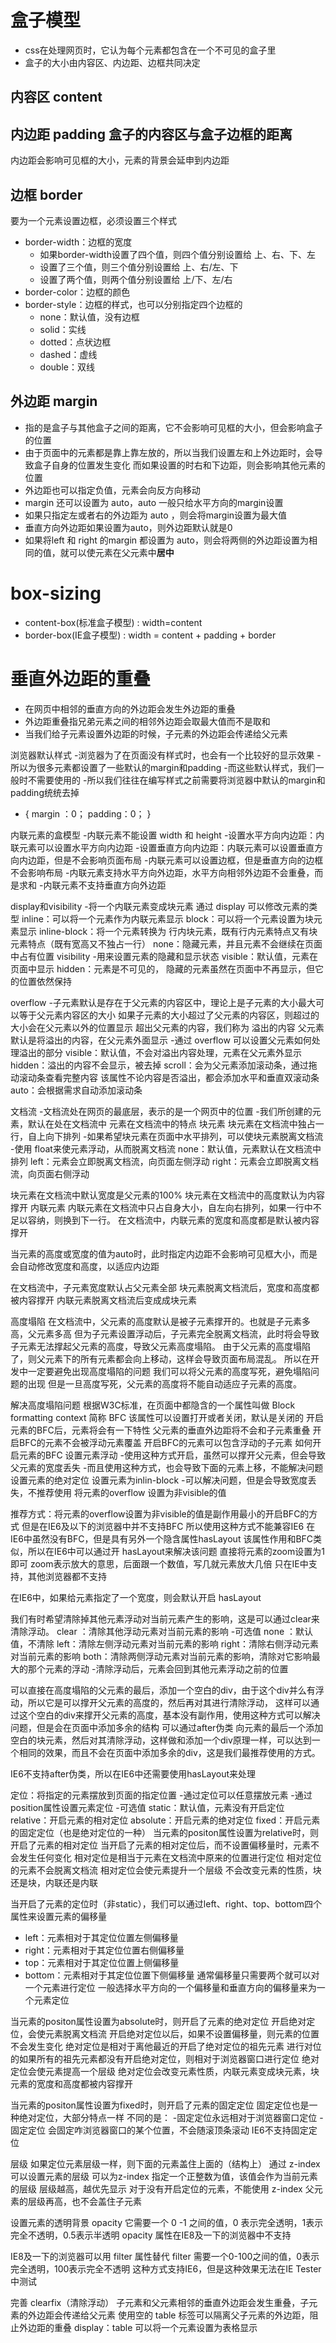 # 盒子模型
- css在处理网页时，它认为每个元素都包含在一个不可见的盒子里
- 盒子的大小由内容区、内边距、边框共同决定

## 内容区 content
## 内边距 padding 盒子的内容区与盒子边框的距离
内边距会影响可见框的大小，元素的背景会延申到内边距
## 边框 border
要为一个元素设置边框，必须设置三个样式
- border-width：边框的宽度
  - 如果border-width设置了四个值，则四个值分别设置给 上、右、下、左
  - 设置了三个值，则三个值分别设置给 上、右/左、下
  - 设置了两个值，则两个值分别设置给 上/下、左/右
- border-color：边框的颜色
- border-style：边框的样式，也可以分别指定四个边框的
  -  none：默认值，没有边框
  - solid：实线
  - dotted：点状边框
  - dashed：虚线
  - double：双线

## 外边距 margin
- 指的是盒子与其他盒子之间的距离，它不会影响可见框的大小，但会影响盒子的位置
- 由于页面中的元素都是靠上靠左放的，所以当我们设置左和上外边距时，会导致盒子自身的位置发生变化
而如果设置的时右和下边距，则会影响其他元素的位置
- 外边距也可以指定负值，元素会向反方向移动
- margin 还可以设置为 auto，auto 一般只给水平方向的margin设置
- 如果只指定左或者右的外边距为 auto ，则会将margin设置为最大值
- 垂直方向外边距如果设置为auto，则外边距默认就是0
- 如果将left 和 right 的margin 都设置为 auto，则会将两侧的外边距设置为相同的值，就可以使元素在父元素中**居中** 
# box-sizing
- content-box(标准盒子模型) : width=content
- border-box(IE盒子模型) : width = content + padding + border

# 垂直外边距的重叠
- 在网页中相邻的垂直方向的外边距会发生外边距的重叠
- 外边距重叠指兄弟元素之间的相邻外边距会取最大值而不是取和
- 当我们给子元素设置外边距的时候，子元素的外边距会传递给父元素



浏览器默认样式
-浏览器为了在页面没有样式时，也会有一个比较好的显示效果
-所以为很多元素都设置了一些默认的margin和padding
-而这些默认样式，我们一般时不需要使用的
-所以我们往往在编写样式之前需要将浏览器中默认的margin和padding统统去掉
* {
margin ：0；
padding：0；
}

内联元素的盒模型
-内联元素不能设置 width 和 height
-设置水平方向内边距：内联元素可以设置水平方向内边距
-设置垂直方向内边距：内联元素可以设置垂直方向内边距，但是不会影响页面布局
-内联元素可以设置边框，但是垂直方向的边框不会影响布局
-内联元素支持水平方向外边距，水平方向相邻外边距不会重叠，而是求和
-内联元素不支持垂直方向外边距


display和visibility
-将一个内联元素变成块元素 
通过 display 可以修改元素的类型
inline：可以将一个元素作为内联元素显示
block：可以将一个元素设置为块元素显示
inline-block：将一个元素转换为 行内块元素，既有行内元素特点又有块元素特点（既有宽高又不独占一行）
none：隐藏元素，并且元素不会继续在页面中占有位置
visibility 
-用来设置元素的隐藏和显示状态
visible：默认值，元素在页面中显示
hidden：元素是不可见的，	隐藏的元素虽然在页面中不再显示，但它的位置依然保持

overflow
-子元素默认是存在于父元素的内容区中，理论上是子元素的大小最大可以等于父元素内容区的大小
如果子元素的大小超过了父元素的内容区，则超过的大小会在父元素以外的位置显示
超出父元素的内容，我们称为 溢出的内容
父元素默认是将溢出的内容，在父元素外面显示
-通过 overflow 可以设置父元素如何处理溢出的部分
visible：默认值，不会对溢出内容处理，元素在父元素外显示
hidden：溢出的内容不会显示，被去掉
scroll：会为父元素添加滚动条，通过拖动滚动条查看完整内容
该属性不论内容是否溢出，都会添加水平和垂直双滚动条
auto：会根据需求自动添加滚动条

文档流
-文档流处在网页的最底层，表示的是一个网页中的位置
-我们所创建的元素，默认在处在文档流中
元素在文档流中的特点
块元素
块元素在文档流中独占一行，自上向下排列
-如果希望块元素在页面中水平排列，可以使块元素脱离文档流
-使用 float来使元素浮动，从而脱离文档流
none：默认值，元素默认在文档流中排列
left：元素会立即脱离文档流，向页面左侧浮动
right：元素会立即脱离文档流，向页面右侧浮动
 
块元素在文档流中默认宽度是父元素的100%
块元素在文档流中的高度默认为内容撑开
内联元素
内联元素在文档流中只占自身大小，自左向右排列，如果一行中不足以容纳，则换到下一行。
在文档流中，内联元素的宽度和高度都是默认被内容撑开

当元素的高度或宽度的值为auto时，此时指定内边距不会影响可见框大小，而是会自动修改宽度和高度，以适应内边距



在文档流中，子元素宽度默认占父元素全部
块元素脱离文档流后，宽度和高度都被内容撑开
内联元素脱离文档流后变成成块元素

高度塌陷
在文档流中，父元素的高度默认是被子元素撑开的。也就是子元素多高，父元素多高
但为子元素设置浮动后，子元素完全脱离文档流，此时将会导致子元素无法撑起父元素的高度，导致父元素高度塌陷。
由于父元素的高度塌陷了，则父元素下的所有元素都会向上移动，这样会导致页面布局混乱。
所以在开发中一定要避免出现高度塌陷的问题
我们可以将父元素的高度写死，避免塌陷问题的出现
但是一旦高度写死，父元素的高度将不能自动适应子元素的高度。

解决高度塌陷问题
根据W3C标准，在页面中都隐含的一个属性叫做 Block formatting context
简称 BFC
该属性可以设置打开或者关闭，默认是关闭的
开启元素的BFC后，元素将会有一下特性
父元素的垂直外边距将不会和子元素重叠
开启BFC的元素不会被浮动元素覆盖
开启BFC的元素可以包含浮动的子元素
如何开启元素的BFC
设置元素浮动
-使用这种方式开启，虽然可以撑开父元素，但会导致父元素的宽度丢失
-而且使用这种方式，也会导致下面的元素上移，不能解决问题
设置元素的绝对定位
设置元素为inlin-block
-可以解决问题，但是会导致宽度丢失，不推荐使用
将元素的overflow 设置为非visible的值

推荐方式：将元素的overflow设置为非visible的值是副作用最小的开启BFC的方式
但是在IE6及以下的浏览器中并不支持BFC
所以使用这种方式不能兼容IE6
在IE6中虽然没有BFC，但是具有另外一个隐含属性hasLayout
该属性作用和BFC类似，所以在IE6中可以通过开 hasLayout来解决该问题
直接将元素的zoom设置为1即可
zoom表示放大的意思，后面跟一个数值，写几就元素放大几倍
只在IE中支持，其他浏览器都不支持

在IE6中，如果给元素指定了一个宽度，则会默认开启 hasLayout

我们有时希望清除掉其他元素浮动对当前元素产生的影响，这是可以通过clear来清除浮动。
clear ：清除其他浮动元素对当前元素的影响
-可选值
none ：默认值，不清除
left：清除左侧浮动元素对当前元素的影响
right：清除右侧浮动元素对当前元素的影响
both：清除两侧浮动元素对当前元素的影响，清除对它影响最大的那个元素的浮动
-清除浮动后，元素会回到其他元素浮动之前的位置

可以直接在高度塌陷的父元素的最后，添加一个空白的div，由于这个div并么有浮动，所以它是可以撑开父元素的高度的，然后再对其进行清除浮动，
这样可以通过这个空白的div来撑开父元素的高度，基本没有副作用，使用这种方式可以解决问题，但是会在页面中添加多余的结构
可以通过after伪类 向元素的最后一个添加空白的块元素，然后对其清除浮动，这样做和添加一个div原理一样，可以达到一个相同的效果，而且不会在页面中添加多余的div，这是我们最推荐使用的方式。

IE6不支持after伪类，所以在IE6中还需要使用hasLayout来处理

定位：将指定的元素摆放到页面的指定位置
-通过定位可以任意摆放元素
-通过position属性设置元素定位
-可选值
static：默认值，元素没有开启定位
relative：开启元素的相对定位
absolute：开启元素的绝对定位
fixed：开启元素的固定定位（也是绝对定位的一种）
当元素的positon属性设置为relative时，则开启了元素的相对定位
当开启了元素的相对定位后，而不设置偏移量时，元素不会发生任何变化
相对定位是相当于元素在文档流中原来的位置进行定位
相对定位的元素不会脱离文档流
相对定位会使元素提升一个层级
不会改变元素的性质，块还是块，内联还是内联

当开启了元素的定位时（非static），我们可以通过left、right、top、bottom四个属性来设置元素的偏移量
- left：元素相对于其定位位置左侧偏移量
- right：元素相对于其定位位置右侧偏移量
- top：元素相对于其定位位置上侧偏移量
- bottom：元素相对于其定位位置下侧偏移量
通常偏移量只需要两个就可以对一个元素进行定位
一般选择水平方向的一个偏移量和垂直方向的偏移量来为一个元素定位

当元素的positon属性设置为absolute时，则开启了元素的绝对定位
开启绝对定位，会使元素脱离文档流
开启绝对定位以后，如果不设置偏移量，则元素的位置不会发生变化
绝对定位是相对于离他最近的开启了绝对定位的祖先元素 进行对位的如果所有的祖先元素都没有开启绝对定位，则相对于浏览器窗口进行定位
绝对定位会使元素提高一个层级
绝对定位会改变元素性质，内联元素变成块元素，块元素的宽度和高度都被内容撑开

当元素的positon属性设置为fixed时，则开启了元素的固定定位
固定定位也是一种绝对定位，大部分特点一样
不同的是：
-固定定位永远相对于浏览器窗口定位
-固定定位 会固定咋浏览器窗口的某个位置，不会随滚顶条滚动
IE6不支持固定定位

层级
如果定位元素层级一样，则下面的元素盖住上面的（结构上）
通过 z-index 可以设置元素的层级
可以为z-index 指定一个正整数为值，该值会作为当前元素的层级
层级越高，越优先显示
对于没有开启定位的元素，不能使用 z-index
父元素的层级再高，也不会盖住子元素

设置元素的透明背景 opacity
它需要一个 0 -1 之间的值，0 表示完全透明，1表示完全不透明，0.5表示半透明
opacity 属性在IE8及一下的浏览器中不支持

IE8及一下的浏览器可以用   filter  属性替代
filter 需要一个0-100之间的值，0表示完全透明，100表示完全不透明
这种方式支持IE6，但是这种效果无法在IE Tester中测试

完善 clearfix（清除浮动）
子元素和父元素相邻的垂直外边距会发生重叠，子元素的外边距会传递给父元素
使用空的 table 标签可以隔离父子元素的外边距，阻止外边距的重叠
display：table 可以将一个元素设置为表格显示